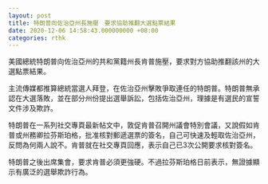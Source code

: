 ```yaml
---
layout: post
title: 特朗普向佐治亞州長施壓　要求協助推翻大選點票結果
date: 2020-12-06 14:58:43.000000000 +08:00
categories: rthk
---
```


美國總統特朗普向佐治亞州的共和黨籍州長肯普施壓，要求對方協助推翻該州的大選點票結果。

主流傳媒都推算總統當選人拜登，在佐治亞州擊敗爭取連任的特朗普。特朗普無承認在大選落敗，並在部分州份提出選舉訴訟，包括佐治亞州，理據是有選民的宣誓文件涉及欺詐。

特朗普在一系列社交專頁最新帖文中，敦促肯普召開州議會特別會議，又說假如肯普或州務卿拉芬斯珀格，批准核對郵遞選票的簽名，自己可快速及輕取佐治亞州，反問為何兩人說不。肯普就在社交專頁回應，表示自己已3次公開要求核對簽名。

特朗普之後出席集會，要求肯普必須更強硬。不過拉芬斯珀格日前表示，無證據顯示有廣泛的選舉欺詐行為。
